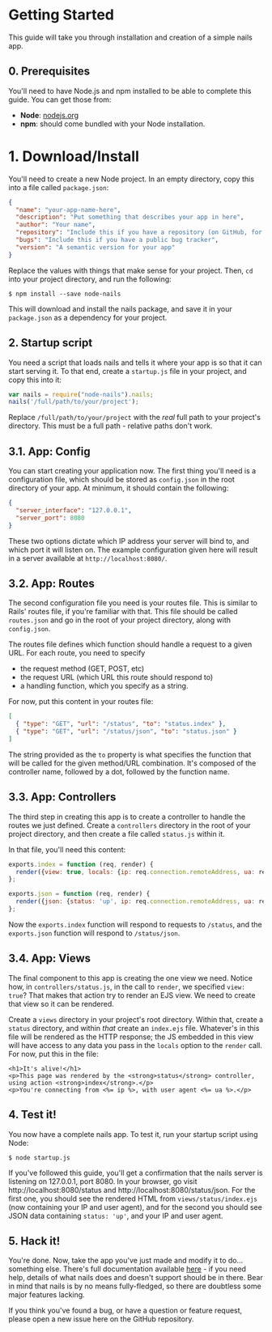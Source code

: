 # Getting Started
This guide will take you through installation and creation of a simple nails app.

## 0. Prerequisites
You'll need to have Node.js and npm installed to be able to complete this guide. You can get those from:

 - **Node**: [nodejs.org](https://nodejs.org/en/download/current/)
 - **npm**: should come bundled with your Node installation.

# 1. Download/Install
You'll need to create a new Node project. In an empty directory, copy this into a file called `package.json`:

```json
{
  "name": "your-app-name-here",
  "description": "Put something that describes your app in here",
  "author": "Your name",
  "repository": "Include this if you have a repository (on GitHub, for example)",
  "bugs": "Include this if you have a public bug tracker",
  "version": "A semantic version for your app"
}
```

Replace the values with things that make sense for your project. Then, `cd` into your project directory, and run the
following:

    $ npm install --save node-nails

This will download and install the nails package, and save it in your `package.json` as a dependency for your project.

## 2. Startup script
You need a script that loads nails and tells it where your app is so that it can start serving it. To that end, create a
`startup.js` file in your project, and copy this into it:

```js
var nails = require("node-nails").nails;
nails('/full/path/to/your/project');
```

Replace `/full/path/to/your/project` with the *real* full path to your project's directory. This must be a full path -
relative paths don't work.

## 3.1. App: Config
You can start creating your application now. The first thing you'll need is a configuration file, which should be stored
as `config.json` in the root directory of your app. At minimum, it should contain the following:

```json
{
  "server_interface": "127.0.0.1",
  "server_port": 8080
}
```

These two options dictate which IP address your server will bind to, and which port it will listen on. The example
configuration given here will result in a server available at `http://localhost:8080/`.

## 3.2. App: Routes
The second configuration file you need is your routes file. This is similar to Rails' routes file, if you're familiar
with that. This file should be called `routes.json` and go in the root of your project directory, along with
`config.json`.

The routes file defines which function should handle a request to a given URL. For each route, you need to specify

 - the request method (GET, POST, etc)
 - the request URL (which URL this route should respond to)
 - a handling function, which you specify as a string.

For now, put this content in your routes file:

```json
[
  { "type": "GET", "url": "/status", "to": "status.index" },
  { "type": "GET", "url": "/status/json", "to": "status.json" }
]
```

The string provided as the `to` property is what specifies the function that will be called for the given method/URL
combination. It's composed of the controller name, followed by a dot, followed by the function name.

## 3.3. App: Controllers
The third step in creating this app is to create a controller to handle the routes we just defined. Create a
`controllers` directory in the root of your project directory, and then create a file called `status.js` within it.

In that file, you'll need this content:

```js
exports.index = function (req, render) {
  render({view: true, locals: {ip: req.connection.remoteAddress, ua: req.headers['user-agent']}});
};

exports.json = function (req, render) {
  render({json: {status: 'up', ip: req.connection.remoteAddress, ua: req.headers['user-agent']}});
};
```

Now the `exports.index` function will respond to requests to `/status`, and the `exports.json` function will respond to
`/status/json`.

## 3.4. App: Views
The final component to this app is creating the one view we need. Notice how, in `controllers/status.js`, in the call
to `render`, we specified `view: true`? That makes that action try to render an EJS view. We need to create that view so
it can be rendered.

Create a `views` directory in your project's root directory. Within that, create a `status` directory, and within *that*
create an `index.ejs` file. Whatever's in this file will be rendered as the HTTP response; the JS embedded in this view
will have access to any data you pass in the `locals` option to the `render` call. For now, put this in the file:

```ejs
<h1>It's alive!</h1>
<p>This page was rendered by the <strong>status</strong> controller, using action <strong>index</strong>.</p>
<p>You're connecting from <%= ip %>, with user agent <%= ua %>.</p>
```

## 4. Test it!
You now have a complete nails app. To test it, run your startup script using Node:

    $ node startup.js

If you've followed this guide, you'll get a confirmation that the nails server is listening on 127.0.0.1, port 8080.
In your browser, go visit http://localhost:8080/status and http://localhost:8080/status/json. For the first one, you
should see the rendered HTML from `views/status/index.ejs` (now containing your IP and user agent), and for the second
you should see JSON data containing `status: 'up'`, and your IP and user agent.

## 5. Hack it!
You're done. Now, take the app you've just made and modify it to do... something else. There's full documentation
available [here](https://github.com/ArtOfCode-/nails/blob/master/docs/docs.md) - if you need help, details of what nails
does and doesn't support should be in there. Bear in mind that nails is by no means fully-fledged, so there are
doubtless some major features lacking.

If you think you've found a bug, or have a question or feature request, please open a new issue here on the GitHub
repository.
